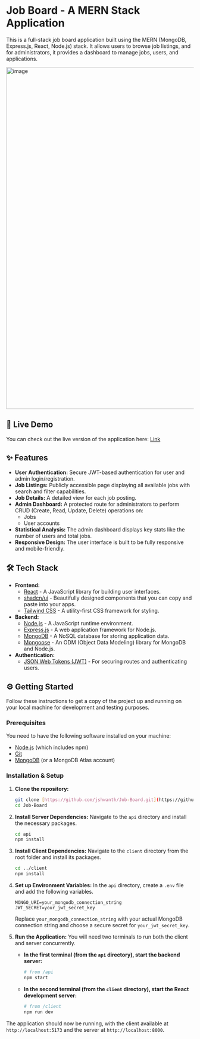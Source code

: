 # Job Board - A MERN Stack Application

This is a full-stack job board application built using the MERN (MongoDB, Express.js, React, Node.js) stack. It allows users to browse job listings, and for administrators, it provides a dashboard to manage jobs, users, and applications.

<img width="1176" height="915" alt="image" src="https://github.com/user-attachments/assets/407e9808-5fbd-4177-9902-b9eb8b45a1ab" />

## 🚀 Live Demo

You can check out the live version of the application here: [Link](https://job-board-codsoft.onrender.com/)

## ✨ Features

* **User Authentication:** Secure JWT-based authentication for user and admin login/registration.
* **Job Listings:** Publicly accessible page displaying all available jobs with search and filter capabilities.
* **Job Details:** A detailed view for each job posting.
* **Admin Dashboard:** A protected route for administrators to perform CRUD (Create, Read, Update, Delete) operations on:
    * Jobs
    * User accounts
* **Statistical Analysis:** The admin dashboard displays key stats like the number of users and total jobs.
* **Responsive Design:** The user interface is built to be fully responsive and mobile-friendly.

## 🛠️ Tech Stack

* **Frontend:**
    * [React](https://reactjs.org/) - A JavaScript library for building user interfaces.
    * [shadcn/ui](https://ui.shadcn.com/) - Beautifully designed components that you can copy and paste into your apps.
    * [Tailwind CSS](https://tailwindcss.com/) - A utility-first CSS framework for styling.
* **Backend:**
    * [Node.js](https://nodejs.org/) - A JavaScript runtime environment.
    * [Express.js](https://expressjs.com/) - A web application framework for Node.js.
    * [MongoDB](https://www.mongodb.com/) - A NoSQL database for storing application data.
    * [Mongoose](https://mongoosejs.com/) - An ODM (Object Data Modeling) library for MongoDB and Node.js.
* **Authentication:**
    * [JSON Web Tokens (JWT)](https://jwt.io/) - For securing routes and authenticating users.

## ⚙️ Getting Started

Follow these instructions to get a copy of the project up and running on your local machine for development and testing purposes.

### Prerequisites

You need to have the following software installed on your machine:

* [Node.js](https://nodejs.org/en/download/) (which includes npm)
* [Git](https://git-scm.com/)
* [MongoDB](https://www.mongodb.com/try/download/community) (or a MongoDB Atlas account)

### Installation & Setup

1.  **Clone the repository:**
    ```sh
    git clone [https://github.com/jshwanth/Job-Board.git](https://github.com/jshwanth/Job-Board.git)
    cd Job-Board
    ```

2.  **Install Server Dependencies:**
    Navigate to the `api` directory and install the necessary packages.
    ```sh
    cd api
    npm install
    ```

3.  **Install Client Dependencies:**
    Navigate to the `client` directory from the root folder and install its packages.
    ```sh
    cd ../client
    npm install
    ```

4.  **Set up Environment Variables:**
    In the `api` directory, create a `.env` file and add the following variables.
    ```
    MONGO_URI=your_mongodb_connection_string
    JWT_SECRET=your_jwt_secret_key
    ```
    Replace `your_mongodb_connection_string` with your actual MongoDB connection string and choose a secure secret for `your_jwt_secret_key`.

5.  **Run the Application:**
    You will need two terminals to run both the client and server concurrently.

    * **In the first terminal (from the `api` directory), start the backend server:**
        ```sh
        # from /api
        npm start
        ```

    * **In the second terminal (from the `client` directory), start the React development server:**
        ```sh
        # from /client
        npm run dev
        ```

The application should now be running, with the client available at `http://localhost:5173` and the server at `http://localhost:8000`.
